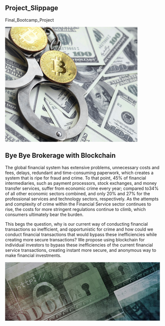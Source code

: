 ## Project_Slippage
Final_Bootcamp_Project


![Image2](Images/Image_2.png)




## Bye Bye Brokerage with Blockchain

The global financial system has extensive problems, unnecessary costs and fees, delays, redundant and time-consuming paperwork, which creates a system that is ripe for fraud and crime. To that point, 45% of financial intermediaries, such as payment processors, stock exchanges, and money transfer services, suffer from economic crime every year; compared to34% of all other economic sectors combined, and only 20% and 27% for the professional services and technology sectors, respectively.  As the attempts and complexity of crime within the Financial Service sector continues to rise, the costs for more stringent regulations continue to climb, which consumers ultimately bear the burden.



This begs the question, why is our current way of conducting financial transactions so inefficient, and opportunistic for crime and how could we conduct financial transactions that would bypass these inefficiencies while creating more secure transactions?  We propose using blockchain for individual investors to bypass these inefficiencies of the current financial service transactions, creating instant more secure, and anonymous way to make financial investments.


![Image3](Images/Image_3.png)
